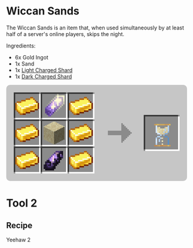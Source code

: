 #
# Wiccan Sands

The Wiccan Sands is an item that, when used simultaneously by at least half of a server's online
players, skips the night.

Ingredients:
* 6x Gold Ingot
* 1x Sand
* 1x [Light Charged Shard](items#light-charged-shard)
* 1x [Dark Charged Shard](items#light-charged-shard)

<img style="border-radius:10px;" src="../_media/recipes/recipe_wiccan_sands.png">

# Tool 2
## Recipe
Yeehaw 2
